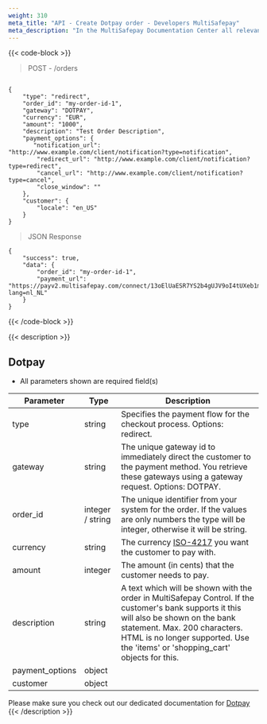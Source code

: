 ```yaml
---
weight: 310
meta_title: "API - Create Dotpay order - Developers MultiSafepay"
meta_description: "In the MultiSafepay Documentation Center all relevant information regarding our Plugins and API. As well as Support pages for Payment Method, Tools and General Questions. You can also find the contact details of our Support Team and Integration Team."
---
```

{{< code-block >}}


> POST - /orders

```shell

{
    "type": "redirect",
    "order_id": "my-order-id-1",
    "gateway": "DOTPAY",
    "currency": "EUR",
    "amount": "1000",
    "description": "Test Order Description",
    "payment_options": {
       "notification_url": "http://www.example.com/client/notification?type=notification",
        "redirect_url": "http://www.example.com/client/notification?type=redirect",
        "cancel_url": "http://www.example.com/client/notification?type=cancel", 
        "close_window": ""
    },
    "customer": {
        "locale": "en_US"
    }
}
```

> JSON Response 

```shell
{
    "success": true,
    "data": {
        "order_id": "my-order-id-1",
        "payment_url": "https://payv2.multisafepay.com/connect/13oElUaESR7YS2b4gUJV9oI4tUXeb1mj1D8/?lang=nl_NL"
    }
}
```
{{< /code-block >}}

{{< description >}}
## Dotpay
* All parameters shown are required field(s)

| Parameter                      | Type     | Description                                                                              |
|--------------------------------|----------|------------------------------------------------------------------------------------------|
| type                           | string |  Specifies the payment flow for the checkout process. Options: redirect.                 |
| gateway                        | string |  The unique gateway id to immediately direct the customer to the payment method. You retrieve these gateways using a gateway request. Options: DOTPAY. |
| order_id                       | integer / string |  The unique identifier from your system for the order. If the values are only numbers the type will be integer, otherwise it will be string. 
| currency                       | string |  The currency [ISO-4217](https://www.iso.org/iso-4217-currency-codes.html) you want the customer to pay with. |
| amount                         | integer |  The amount (in cents) that the customer needs to pay.                                   |
| description                    | string |  A text which will be shown with the order in MultiSafepay Control. If the customer's bank supports it this will also be shown on the bank statement. Max. 200 characters. HTML is no longer supported. Use the 'items' or 'shopping_cart' objects for this. |
| payment_options                | object |                            |
| customer                       | object |                                       |

Please make sure you check out our dedicated documentation for [Dotpay](/payment-methods/dotpay/)
{{< /description >}}